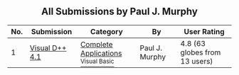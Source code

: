 ﻿<div align="center">

## All Submissions by Paul J\. Murphy

</div>

No.  | Submission | Category | By   | User Rating
---- | ---------- | -------- | ---- | -----------
1 | [Visual D\+\+ 4\.1<br />](https://github.com/Planet-Source-Code/paul-j-murphy-visual-d-4-1__1-54298) | [Complete Applications<br /><sup>Visual Basic</sup>](../ByCategory/complete-applications__1-27.md) | Paul J\. Murphy | 4.8 (63 globes from 13 users)
